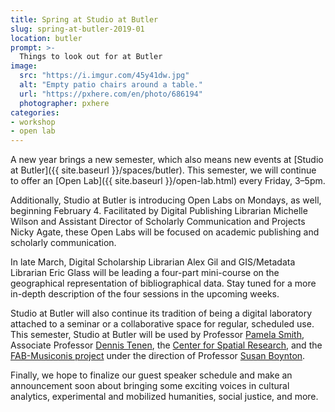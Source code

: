 ```yaml
---
title: Spring at Studio at Butler
slug: spring-at-butler-2019-01
location: butler
prompt: >-
  Things to look out for at Butler
image:
  src: "https://i.imgur.com/45y41dw.jpg"
  alt: "Empty patio chairs around a table."
  url: "https://pxhere.com/en/photo/686194"
  photographer: pxhere
categories:
- workshop
- open lab
---
```


A new year brings a new semester, which also means new events at [Studio at
Butler]({{ site.baseurl }}/spaces/butler). This semester, we will continue to
offer an [Open Lab]({{ site.baseurl }}/open-lab.html) every Friday, 3–5pm.

Additionally, Studio at Butler is introducing Open Labs on Mondays, as well,
beginning February 4. Facilitated by Digital Publishing Librarian Michelle
Wilson and Assistant Director of Scholarly Communication and Projects Nicky
Agate, these Open Labs will be focused on academic publishing and scholarly
communication.

In late March, Digital Scholarship Librarian Alex Gil and
GIS/Metadata Librarian Eric Glass will be leading a four-part mini-course on
the geographical representation of bibliographical data. Stay tuned for a more
in-depth description of the four sessions in the upcoming weeks.

Studio at Butler will also continue its tradition of being a digital
laboratory attached to a seminar or a collaborative space for regular,
scheduled use. This semester, Studio at Butler will be used by Professor [Pamela
Smith](https://history.columbia.edu/faculty/smith-pamela-h/), Associate
Professor [Dennis Tenen](https://english.columbia.edu/people/profile/453), the
[Center for Spatial Research](http://c4sr.columbia.edu), and the
[FAB-Musiconis project](https://edblogs.columbia.edu/musiconis/) under the
direction of Professor [Susan
Boynton](https://music.columbia.edu/bios/susan-boynton).

Finally, we hope to finalize our guest speaker schedule and make an
announcement soon about bringing some exciting voices in cultural analytics,
experimental and mobilized humanities, social justice, and more.
